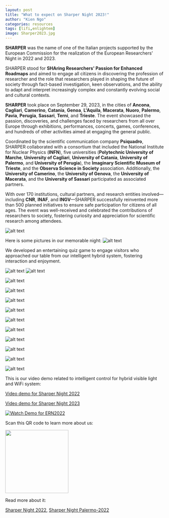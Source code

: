 ```yaml
---
layout: post
title: "What to expect on Sharper Night 2023!"
author: "Kien Ngo"
categories: resources
tags: [lifi,enlightem]
image: Sharper2023.jpg
---
```




**SHARPER** was the name of one of the Italian projects supported by the European Commission for the realization of the European Researchers' Night in 2022 and 2023.

SHARPER stood for **SHAring Researchers' Passion for Enhanced Roadmaps** and aimed to engage all citizens in discovering the profession of researcher and the role that researchers played in shaping the future of society through fact-based investigation, keen observations, and the ability to adapt and interpret increasingly complex and constantly evolving social and cultural contexts.

**SHARPER** took place on September 29, 2023, in the cities of **Ancona**, **Cagliari**, **Camerino**, **Catania**, **Genoa**, **L'Aquila**, **Macerata**, **Nuoro**, **Palermo**, **Pavia**, **Perugia**, **Sassari**, **Terni**, and **Trieste**. The event showcased the passion, discoveries, and challenges faced by researchers from all over Europe through exhibitions, performances, concerts, games, conferences, and hundreds of other activities aimed at engaging the general public.

Coordinated by the scientific communication company **Psiquadro**, SHARPER collaborated with a consortium that included the National Institute for Nuclear Physics (**INFN**), five universities (**Polytechnic University of Marche**, **University of Cagliari**, **University of Catania**, **University of Palermo**, and **University of Perugia**), the **Imaginary Scientific Museum of Trieste**, and the **Observa Science in Society** association. Additionally, the **University of Camerino**, the **University of Genova**, the **University of Macerata**, and the **University of Sassari** participated as associated partners.

With over 170 institutions, cultural partners, and research entities involved—including **CNR**, **INAF**, and **INGV**—SHARPER successfully reinvented more than 500 planned initiatives to ensure safe participation for citizens of all ages. The event was well-received and celebrated the contributions of researchers to society, fostering curiosity and appreciation for scientific research among attendees.

![alt text](https://raw.githubusercontent.com/kotobuki09/kotobuki09.github.io/gh-pages/assets/img/Sharper2023.jpg "Sharper2023")

Here is some pictures in our memorable night: 
![alt text](https://raw.githubusercontent.com/kotobuki09/kotobuki09.github.io/gh-pages/assets/img/L1.jpg "1")

We developed an entertaining quiz game to engage visitors who approached our table from our intelligent hybrid system, fostering interaction and enjoyment.

![alt text](https://raw.githubusercontent.com/kotobuki09/kotobuki09.github.io/gh-pages/assets/img/T1.png "T1")
![alt text](https://raw.githubusercontent.com/kotobuki09/kotobuki09.github.io/gh-pages/assets/img/T2.png "T2")


![alt text](https://raw.githubusercontent.com/kotobuki09/kotobuki09.github.io/gh-pages/assets/img/L2.jpg "2")

![alt text](https://raw.githubusercontent.com/kotobuki09/kotobuki09.github.io/gh-pages/assets/img/L3.jpg "3")

![alt text](https://raw.githubusercontent.com/kotobuki09/kotobuki09.github.io/gh-pages/assets/img/L4.jpg "4")

![alt text](https://raw.githubusercontent.com/kotobuki09/kotobuki09.github.io/gh-pages/assets/img/L5.jpg "5")

![alt text](https://raw.githubusercontent.com/kotobuki09/kotobuki09.github.io/gh-pages/assets/img/L6.jpg "6")

![alt text](https://raw.githubusercontent.com/kotobuki09/kotobuki09.github.io/gh-pages/assets/img/L7.jpg "7")

![alt text](https://raw.githubusercontent.com/kotobuki09/kotobuki09.github.io/gh-pages/assets/img/L8.jpg "8")

![alt text](https://raw.githubusercontent.com/kotobuki09/kotobuki09.github.io/gh-pages/assets/img/L9.jpg "9")

![alt text](https://raw.githubusercontent.com/kotobuki09/kotobuki09.github.io/gh-pages/assets/img/L10.jpg "10")

![alt text](https://raw.githubusercontent.com/kotobuki09/kotobuki09.github.io/gh-pages/assets/img/L11.jpg "11")

This is our video demo related to intelligent control for hybrid visible light and WiFi system:

[Video demo for Sharper Night 2022](https://www.youtube.com/watch?v=jDsohtGlPcM)

[Video demo for Sharper Night 2023](https://www.youtube.com/watch?v=jhuRUUUTmVU)

[![Watch Demo for ERN2022](https://j.gifs.com/16PX1q.gif)](https://www.youtube.com/watch?v=jDsohtGlPcM)

Scan this QR code to learn more about us:


<img src="https://raw.githubusercontent.com/kotobuki09/kotobuki09.github.io/gh-pages/assets/img/qr4.png" width="200" />

Read more about it:

[Sharper Night 2022](https://www.sharper-night.it/), [Sharper Night Palermo-2022](https://www.sharper-night.it/sharper-palermo/)